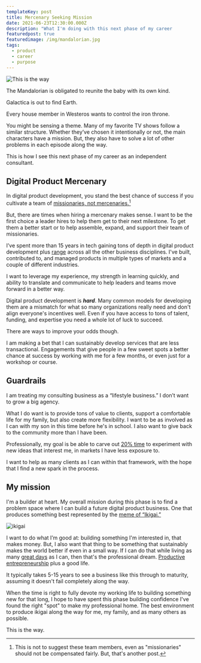 ```yaml
---
templateKey: post
title: Mercenary Seeking Mission
date: 2021-06-23T12:30:00.000Z
description: "What I'm doing with this next phase of my career          "
featuredpost: true
featuredimage: /img/mandalorian.jpg
tags:
  - product
  - career
  - purpose
---
```

![This is the way](/img/mandalorian.jpg "The Mandalorian")

The Mandalorian is obligated to reunite the baby with its own kind.

Galactica is out to find Earth.

Every house member in Westeros wants to control the iron throne.

You might be sensing a theme. Many of my favorite TV shows follow a similar structure. Whether they’ve chosen it intentionally or not, the main characters have a mission. But, they also have to solve a lot of other problems in each episode along the way.

This is how I see this next phase of my career as an independent consultant.

## Digital Product Mercenary

In digital product development, you stand the best chance of success if you cultivate a team of [missionaries, not mercenaries.](https://svpg.com/missionaries-vs-mercenaries/)[^1]

[^1]: This is not to suggest these team members, even as "missionaries" should not be compensated fairly. But, that's another post.

But, there are times when hiring a mercenary makes sense. I want to be the first choice a leader hires to help them get to their next milestone. To get them a better start or to help assemble, expand, and support their team of missionaries.

I’ve spent more than 15 years in tech gaining tons of depth in digital product development plus [range](https://www.amazon.com/Range-Generalists-Triumph-Specialized-World/dp/0735214484) across all the other business disciplines. I've built, contributed to, and managed products in multiple types of markets and a couple of different industries. 

I want to leverage my experience, my strength in learning quickly, and ability to translate and communicate to help leaders and teams move forward in a better way.

Digital product development is ***hard***. Many common models for developing them are a mismatch for what so many organizations really need and don't align everyone's incentives well. Even if you have access to tons of talent, funding, and expertise you need a whole lot of luck to succeed.

There are ways to improve your odds though.

I am making a bet that I can sustainably develop services that are less transactional. Engagements that give people in a few sweet spots a better chance at success by working with me for a few months, or even just for a workshop or course.

## Guardrails

I am treating my consulting business as a “lifestyle business.” I don’t want to grow a big agency.

What I do want is to provide tons of value to clients, support a comfortable life for my family, but also create more flexibility. I want to be as involved as I can with my son in this time before he's in school. I also want to give back to the community more than I have been.

Professionally, my goal is be able to carve out [20% time](https://en.wikipedia.org/wiki/20%25_Project) to experiment with new ideas that interest me, in markets I have less exposure to.

I want to help as many clients as I can within that framework, with the hope that I find a new spark in the process.

## My mission

I'm a builder at heart. My overall mission during this phase is to find a problem space where I can build a future digital product business. One that produces something best represented by the [meme of “Ikigai.”](https://theviewinside.me/what-is-your-ikigai/)

![ikigai](/img/ikigai.png "Ikigai")

I want to do what I’m good at: building something I'm interested in, that makes money. But, I also want that thing to be something that sustainably makes the world better if even in a small way. If I can do that while living as many [great days](/core-values) as I can, then that's the professional dream. [Productive entrepreneurship](https://hbr.org/2017/06/is-america-encouraging-the-wrong-kind-of-entrepreneurship) plus a good life.

It typically takes 5-15 years to see a business like this through to maturity, assuming it doesn't fail completely along the way.

When the time is right to fully devote my working life to building something new for that long, I hope to have spent this phase building confidence I've found the right "spot" to make my professional home. The best environment to produce ikigai along the way for me, my family, and as many others as possible.

This is the way.